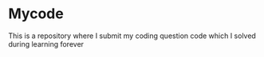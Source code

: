 # Mycode
This is a repository where I submit my coding question code which I solved during learning forever

